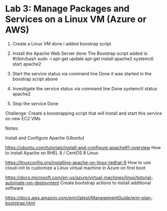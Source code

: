# Lab 3: Manage Packages and Services on a Linux VM (Azure or AWS)


1. Create a Linux VM
done i added boostrap script
2. Install the Apache Web Server
done
The Boostrap script  added is:
#!/bin/bash
sudo -i
apt-get update
apt-get install apache2
systemctl start apache2

3. Start the service status via command line
Done 
it was started in the boostrap script above
4. Investigate the service status via command line
Done
systemctl status  apache2

5. Stop the service
Done


Challenge: Create a boostrapping script that will install and start this service on new EC2 VMs

Notes:

Install and Configure Apache (Ubuntu)

https://ubuntu.com/tutorials/install-and-configure-apache#1-overview
How to install Apache on RHEL 8 / CentOS 8 Linux

https://linuxconfig.org/installing-apache-on-linux-redhat-8
How to use cloud-init to customize a Linux virtual machine in Azure on first boot

https://docs.microsoft.com/en-us/azure/virtual-machines/linux/tutorial-automate-vm-deployment
Create bootstrap actions to install additional software

https://docs.aws.amazon.com/emr/latest/ManagementGuide/emr-plan-bootstrap.html